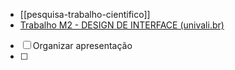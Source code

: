 - [[pesquisa-trabalho-cientifico]]
- [Trabalho M2 - DESIGN DE INTERFACE (univali.br)](https://siaiap27.univali.br/material/?control=Arquivo&action=download&idArquivo=296565&id=166101)
- [ ] Organizar apresentação
- [ ] 